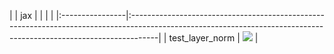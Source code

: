 |                 | jax                                                                                                                                                                |
|                 |                                                                                                                                                                    |
|:----------------|:-------------------------------------------------------------------------------------------------------------------------------------------------------------------|
| test_layer_norm | <a href="https://github.com/unifyai/ivy/actions/runs/3602396621" rel="noopener noreferrer" target="_blank"><img src=https://img.shields.io/badge/-failure-red></a> |